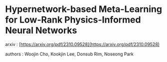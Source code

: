 # Hypernetwork-based Meta-Learning for Low-Rank Physics-Informed Neural Networks

arxiv : [https://arxiv.org/pdf/2310.09528](https://arxiv.org/pdf/2310.09528)

authors : Woojin Cho, Kookjin Lee, Donsub Rim, Noseong Park

